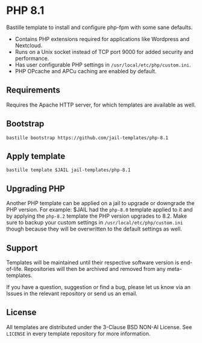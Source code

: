 # PHP 8.1
Bastille template to install and configure php-fpm with some sane defaults.

* Contains PHP extensions required for applications like Wordpress and Nextcloud.
* Runs on a Unix socket instead of TCP port 9000 for added security and performance.
* Has user configurable PHP settings in `/usr/local/etc/php/custom.ini`.
* PHP OPcache and APCu caching are enabled by default.

## Requirements
Requires the Apache HTTP server, for which templates are available as well.

## Bootstrap
```
bastille bootstrap https://github.com/jail-templates/php-8.1
```

## Apply template
```
bastille template $JAIL jail-templates/php-8.1
```

## Upgrading PHP
Another PHP template can be applied on a jail to upgrade or downgrade the PHP version. For example: $JAIL had the `php-8.0` template applied to it and by applying the `php-8.2` template the PHP version upgrades to 8.2. Make sure to backup your custom settings in `/usr/local/etc/php/custom.ini` though because they will be overwritten to the default settings as well.

## Support
Templates will be maintained until their respective software version is end-of-life. Repositories will then be archived and removed from any meta-templates.

If you have a question, suggestion or find a bug, please let us know via an Issues in the relevant repository or send us an email.

## License
All templates are distributed under the 3-Clause BSD NON-AI License. See `LICENSE` in every template repository for more information.
